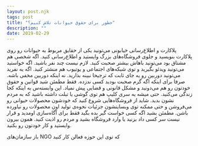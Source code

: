 ```yaml
---
layout: post.njk
tags: post
title: "جطور برای حقوق حیوانات تلاش کنیم؟"
description: ""
date: 2019-02-29
---
```


پلاکارت و اطلاع‌رسانی خیابونی
می‌تونید یکی از حقایق مربوط به حیوانات رو روی پلاکارت بنویسید و جلوی فروشگاه‌های بزرگ وایستید و
اطلاع‌رسانی کنید. اگه شخصی هم مشتاق بود می‌تونید باهاش بیشتر صحبت کنید. لازم نیست چند نفر باشید.
اگه خواستید می‌تونید ویدئو بگیرید و توی شبکه‌های اجتماعی و یوتیوب هم منشتر کنید. اگه یه نفرید
می‌تونید دوربین رو یه جای ثابت که ترجیحا نبینه بذارید. نه اینکه دوربین مخفی باشه.
صرفا برای اینکه اگه گرم صحبت بودید کسی ندزده.
فقط مطمئن شید قوانین و حقوق خودتون رو هم می‌دونید و مشکل قانونی و قضایی پیش نمیاد. این وابسته‌س
به اینکه کجا زندگی می‌کنید.
حتی میشه یه سری کلیپ هم توی گوشی یا تبلت داشته باشید که به مردم نشون بدید.
شاید از فروشگاه‌هایی شروع کنید که خودشون محصولات حیوانی رو می‌فروشن و حتی ممکنه توی
وبسایتشون جزئیات نحوه‌ی تولید اون محصولات رو نیاورده باشن.
مطمئن بشید اگه کسی خواست گیر بده بگید فقط برای آگاه‌سازی اومدید و قرار نیست سر کسی داد بزنید یا
وارد فروشگاه بشید و مردم رو اذیت کنید. همون بیرون وایستید و کار خودتون رو بکنید.

باز سازمان‌های NGO که توی این حوزه فعالن کار کنید

